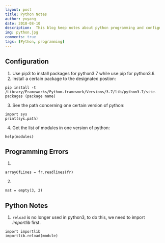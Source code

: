 ```yaml
---
layout: post
title: Python Notes
author: yuyang
date: 2018-08-10
description:  This blog keep notes about python programming and configuration.
img: python.jpg
comments: true
tags: [Python, programming]
---
```


## Configuration
1. Use pip3 to install packages for python3.7 while use pip for python3.6.
2. Install a certain package to the designated postion:
```
pip install -t /Library/Frameworks/Python.framework/Versions/3.7/lib/python3.7/site-packages (package name)
```
3. See the path concerning one certain version of python:
```{python}
import sys
print(sys.path)
```
4. Get the list of modules in one version of python:
```{python}
help(modules)
```

## Programming Errors
1. 
```{python}
arrayOfLines = fr.readlines(fr)
```
2. 
```{python}
mat = empty(3, 2)
```


## Python Notes
1. `reload` is no longer used in python3, to do this, we need to import *importlib* first.
```{python}
import importlib
importlib.reload(module)
```
